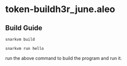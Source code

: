 # token-buildh3r_june.aleo

## Build Guide

```bash
snarkvm build
```

```bash
snarkvm run hello
```


run the above command to build the program and run it.